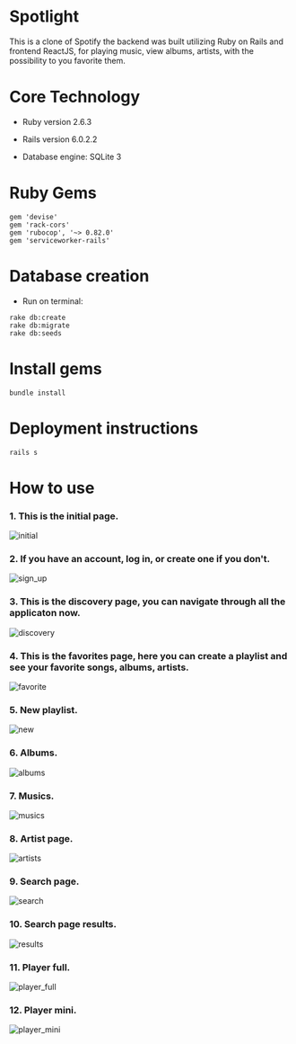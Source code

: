 # Spotlight
This is a clone of Spotify the backend was built utilizing Ruby on Rails and frontend ReactJS, for playing music, view albums, artists, with the possibility to you favorite them.

# Core Technology

* Ruby version 2.6.3

* Rails version 6.0.2.2

* Database engine: SQLite 3

# Ruby Gems
```
gem 'devise'
gem 'rack-cors'
gem 'rubocop', '~> 0.82.0'
gem 'serviceworker-rails'
```
# Database creation
  * Run on terminal: 
  ```
  rake db:create
  rake db:migrate
  rake db:seeds
  ```
# Install gems
  ```
  bundle install
  ```

# Deployment instructions
  ```
  rails s
  ```
  
# How to use
### 1. This is the initial page.

  ![initial](https://github.com/MateusFaria-TGG/spotlight_streaming/blob/master/public/readme_images/Initial.png)

### 2. If you have an account, log in, or create one if you don't.

  ![sign_up](https://github.com/MateusFaria-TGG/spotlight_streaming/blob/master/public/readme_images/login.png)
  
### 3. This is the discovery page, you can navigate through all the applicaton now.

  ![discovery](https://github.com/MateusFaria-TGG/spotlight_streaming/blob/master/public/readme_images/discovery.png)
    
### 4. This is the favorites page, here you can create a playlist and see your favorite songs, albums, artists.

  ![favorite](https://github.com/MateusFaria-TGG/spotlight_streaming/blob/master/public/readme_images/liked_albums.png)
  

### 5. New playlist.

  ![new](https://github.com/MateusFaria-TGG/spotlight_streaming/blob/master/public/readme_images/new_playlist.png)  
  

### 6. Albums.

  ![albums](https://github.com/MateusFaria-TGG/spotlight_streaming/blob/master/public/readme_images/album_page.png)  
  
  
### 7. Musics.

  ![musics](https://github.com/MateusFaria-TGG/spotlight_streaming/blob/master/public/readme_images/music_added.png)
  
  
### 8. Artist page.

  ![artists](https://github.com/MateusFaria-TGG/spotlight_streaming/blob/master/public/readme_images/artist_page.png)
  
  
### 9. Search page.

  ![search](https://github.com/MateusFaria-TGG/spotlight_streaming/blob/master/public/readme_images/search_category.png)
  
  
### 10. Search page results.

  ![results](https://github.com/MateusFaria-TGG/spotlight_streaming/blob/master/public/readme_images/search_result.png)
  
  
### 11. Player full.

  ![player_full](https://github.com/MateusFaria-TGG/spotlight_streaming/blob/master/public/readme_images/player_full.png)
  
  
### 12. Player mini.

  ![player_mini](https://github.com/MateusFaria-TGG/spotlight_streaming/blob/master/public/readme_images/player_hide.png)    
